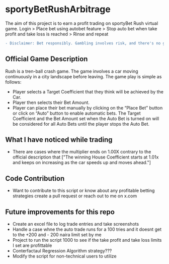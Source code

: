 # sportyBetRushArbitrage
The aim of this project is to earn a profit trading on sportyBet Rush virtual game. 
Login > Place bet using autobet feature > Stop auto bet when take profit and take loss is reached > Rinse and repeat



```diff
- Disclaimer: Bet responsibly. Gambling involves risk, and there's no guarantee of winning. Set limits, and only wager what you can afford to lose.
```

## Official Game Description
Rush is a tren-ball crash game. The game involves a car moving continuously in a city landscape before leaving. The game play is simple as follows:
- Player selects a Target Coefficient that they think will be achieved by the Car.
- Player then selects their Bet Amount.
- Player can place their bet manually by clicking on the “Place Bet” button or click on “Auto” button to enable automatic bets. The Target Coefficient and the Bet Amount set when the Auto Bet is turned on will be considered for all Auto Bets until the player stops the Auto Bet.

## What I have noticed while trading
- There are cases where the multiplier ends on 1.00X contrary to the official description that ["The winning House Coefficient starts at 1.01x and keeps on increasing as the car speeds up and moves ahead."]

## Code Contribution
- Want to contribute to this script or know about any profitable betting strategies create a pull request or reach out to me on x.com

## Future improvements for this repo
- Create an excel file to log trade entries and take screenshots
- Handle a case whne the auto trade runs for a 100 tries and it doesnt get to the +200 and - 200 naira limit  set by me
- Project to run the script 1000 to see if the take profit and take loss limits I set are profittable
- Conterfactaul Regression Algorithm strategy???
- Modify the script for non-technical users to utilize
